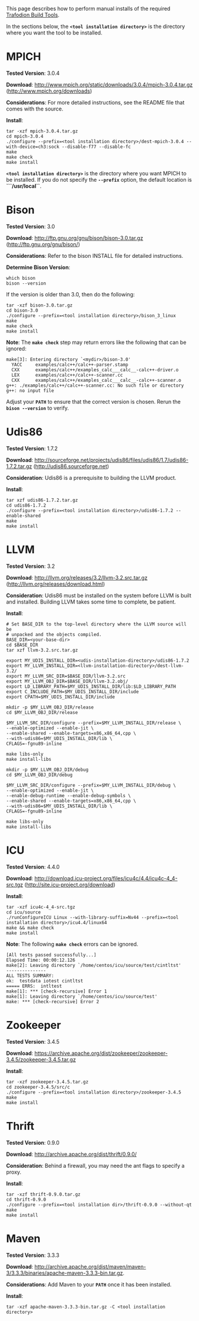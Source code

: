 <!--
  Licensed under the Apache License, Version 2.0 (the "License");
  you may not use this file except in compliance with the License.
  You may obtain a copy of the License at
 
      http://www.apache.org/licenses/LICENSE-2.0
 
  Unless required by applicable law or agreed to in writing, software
  distributed under the License is distributed on an "AS IS" BASIS,
  WITHOUT WARRANTIES OR CONDITIONS OF ANY KIND, either express or implied.
  See the License for the specific language governing permissions and
  limitations under the 
  License.
-->
This page describes how to perform manual installs of the required [Trafodion Build Tools](setup-build-environment.html#Install_Build_Tools).

In the sections below, the **```<tool installation directory>```** is the directory where you want the tool to be installed.

# MPICH
**Tested Version**: 3.0.4

**Download**: http://www.mpich.org/static/downloads/3.0.4/mpich-3.0.4.tar.gz (http://www.mpich.org/downloads)

**Considerations**: For more detailed instructions, see the README file that comes with the source.

**Install**:

    tar -xzf mpich-3.0.4.tar.gz
    cd mpich-3.0.4
    ./configure --prefix=<tool installation directory>/dest-mpich-3.0.4 --with-device=ch3:sock --disable-f77 --disable-fc
    make
    make check
    make install

**```<tool installation directory>```** is the directory where you want MPICH to be installed. If you do not specify the **```--prefix```** option, the default location is **```/usr/local``**.

# Bison
**Tested Version**: 3.0

**Download**: http://ftp.gnu.org/gnu/bison/bison-3.0.tar.gz (http://ftp.gnu.org/gnu/bison/)

**Considerations**: Refer to the bison INSTALL file for detailed instructions. 

**Determine Bison Version**:

    which bison
    bison --version

If the version is older than 3.0, then do the following:

    tar -xzf bison-3.0.tar.gz
    cd bison-3.0
    ./configure --prefix=<tool installation directory>/bison_3_linux
    make
    make check
    make install

**Note**: The **```make check```** step may return errors like the following that can be ignored:

    make[3]: Entering directory `<mydir>/bison-3.0'
      YACC     examples/calc++/calc++-parser.stamp
      CXX      examples/calc++/examples_calc___calc__-calc++-driver.o
      LEX      examples/calc++/calc++-scanner.cc
      CXX      examples/calc++/examples_calc___calc__-calc++-scanner.o
    g++: ./examples/calc++/calc++-scanner.cc: No such file or directory
    g++: no input file

Adjust your **```PATH```** to ensure that the correct version is chosen. Rerun the **```bison --version```** to verify.

# Udis86
**Tested Version**: 1.7.2

**Download**:  http://sourceforge.net/projects/udis86/files/udis86/1.7/udis86-1.7.2.tar.gz (http://udis86.sourceforge.net)

**Consideration**: Udis86 is a prerequisite to building the LLVM product.

**Install**:

    tar xzf udis86-1.7.2.tar.gz
    cd udis86-1.7.2
    ./configure --prefix=<tool installation directory>/udis86-1.7.2 --enable-shared
    make
    make install

# LLVM 
**Tested Version**: 3.2

**Download**: http://llvm.org/releases/3.2/llvm-3.2.src.tar.gz (http://llvm.org/releases/download.html)

**Consideration**: Udis86 must be installed on the system before LLVM is built and installed. Building LLVM takes some time to complete, be patient.

**Install**:

    # Set BASE_DIR to the top-level directory where the LLVM source will be
    # unpacked and the objects compiled.
    BASE_DIR=<your-base-dir>
    cd $BASE_DIR
    tar xzf llvm-3.2.src.tar.gz
     
    export MY_UDIS_INSTALL_DIR=<udis-installation-directory>/udis86-1.7.2
    export MY_LLVM_INSTALL_DIR=<llvm-installation-directory>/dest-llvm-3.2/
    export MY_LLVM_SRC_DIR=$BASE_DIR/llvm-3.2.src
    export MY_LLVM_OBJ_DIR=$BASE_DIR/llvm-3.2.obj/
    export LD_LIBRARY_PATH=$MY_UDIS_INSTALL_DIR/lib:$LD_LIBRARY_PATH
    export C_INCLUDE_PATH=$MY_UDIS_INSTALL_DIR/include
    export CPATH=$MY_UDIS_INSTALL_DIR/include
     
    mkdir -p $MY_LLVM_OBJ_DIR/release
    cd $MY_LLVM_OBJ_DIR/release
    
    $MY_LLVM_SRC_DIR/configure --prefix=$MY_LLVM_INSTALL_DIR/release \
    --enable-optimized --enable-jit \
    --enable-shared --enable-targets=x86,x86_64,cpp \
    --with-udis86=$MY_UDIS_INSTALL_DIR/lib \
    CFLAGS=-fgnu89-inline
    
    make libs-only
    make install-libs
     
    mkdir -p $MY_LLVM_OBJ_DIR/debug
    cd $MY_LLVM_OBJ_DIR/debug
     
    $MY_LLVM_SRC_DIR/configure --prefix=$MY_LLVM_INSTALL_DIR/debug \
    --enable-optimized --enable-jit \
    --enable-debug-runtime --enable-debug-symbols \
    --enable-shared --enable-targets=x86,x86_64,cpp \
    --with-udis86=$MY_UDIS_INSTALL_DIR/lib \
    CFLAGS=-fgnu89-inline
     
    make libs-only
    make install-libs

# ICU
**Tested Version**: 4.4.0

**Download**: http://download.icu-project.org/files/icu4c/4.4/icu4c-4_4-src.tgz (http://site.icu-project.org/download)

**Install**:

    tar -xzf icu4c-4_4-src.tgz
    cd icu/source
    ./runConfigureICU Linux --with-library-suffix=Nv44 --prefix=<tool installation directory>/icu4.4/linux64
    make && make check
    make install

**Note**: The following **```make check```** errors can be ignored.

    [All tests passed successfully...]
    Elapsed Time: 00:00:12.126
    make[2]: Leaving directory `/home/centos/icu/source/test/cintltst'
    ---------------
    ALL TESTS SUMMARY:
    ok:  testdata iotest cintltst
    ===== ERRS:  intltest
    make[1]: *** [check-recursive] Error 1
    make[1]: Leaving directory `/home/centos/icu/source/test'
    make: *** [check-recursive] Error 2

# Zookeeper
**Tested Version**: 3.4.5

**Download**: https://archive.apache.org/dist/zookeeper/zookeeper-3.4.5/zookeeper-3.4.5.tar.gz

**Install**:

    tar -xzf zookeeper-3.4.5.tar.gz
    cd zookeeper-3.4.5/src/c
    ./configure --prefix=<tool installation directory>/zookeeper-3.4.5
    make
    make install

# Thrift
**Tested Version**: 0.9.0

**Download**: http://archive.apache.org/dist/thrift/0.9.0/

**Consideration**: Behind a firewall, you may need the ant flags to specify a proxy.

**Install**:

    tar -xzf thrift-0.9.0.tar.gz
    cd thrift-0.9.0
    ./configure --prefix=<tool installation dir>/thrift-0.9.0 --without-qt
    make
    make install

# Maven
**Tested Version**: 3.3.3

**Download**: http://archive.apache.org/dist/maven/maven-3/3.3.3/binaries/apache-maven-3.3.3-bin.tar.gz.

**Considerations**: Add Maven to your **```PATH```** once it has been installed.

**Install**:

    tar -xzf apache-maven-3.3.3-bin.tar.gz -C <tool installation directory>
 